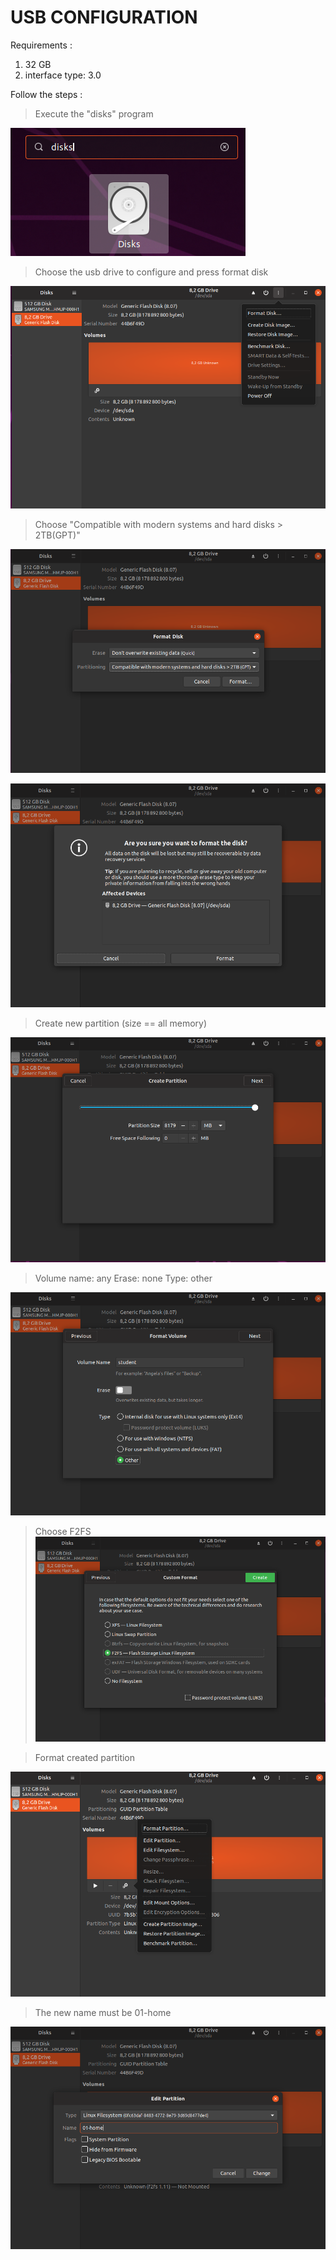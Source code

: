 # USB CONFIGURATION

Requirements :

1) 32 GB
3) interface type: 3.0

Follow the steps :

> Execute the "disks" program

![img1](img/usb/1.png)

> Choose the usb drive to configure and press format disk

![img2](img/usb/2.png)

> Choose "Compatible with modern systems and hard disks > 2TB(GPT)"

![img3](img/usb/3.png)

![img4](img/usb/4.png)

> Create new partition (size == all memory)

![img5](img/usb/5.png)

> Volume name: any
> Erase: none
> Type: other

![img6](img/usb/6.png)

> Choose F2FS
![img7](img/usb/7.png)

> Format created partition

![img8](img/usb/8.png)

> The new name must be 01-home

![img9](img/usb/9.png)


